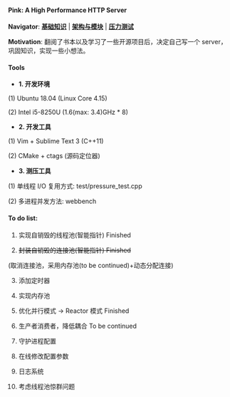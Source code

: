 #### Pink: A High Performance HTTP Server

**Navigator**: **[基础知识](https://github.com/Natureal/Pink_server/blob/master/knowledge/README.md)** | **[架构与模块](https://github.com/Natureal/Pink_server/blob/master/knowledge/architecture.md)** | **[压力测试](https://github.com/Natureal/Pink_server/blob/master/knowledge/evaluation.md)**


**Motivation**: 翻阅了书本以及学习了一些开源项目后，决定自己写一个 server，巩固知识，实现一些小想法。

#### Tools

- **1. 开发环境**

(1) Ubuntu 18.04 (Linux Core 4.15)

(2) Intel i5-8250U (1.6(max: 3.4)GHz * 8)

- **2. 开发工具**

(1) Vim + Sublime Text 3 (C++11)

(2) CMake + ctags (源码定位器)


- **3. 测压工具**

(1) 单线程 I/O 复用方式: test/pressure_test.cpp

(2) 多进程并发方法: webbench



#### To do list:

1. 实现自销毁的线程池(智能指针) Finished

2. ~~封装自销毁的连接池(智能指针) Finished~~

  (取消连接池，采用内存池(to be continued)+动态分配连接)

3. 添加定时器

4. 实现内存池

5. 优化并行模式 -> Reactor 模式 Finished

6. 生产者消费者，降低耦合 To be continued

7. 守护进程配置

8. 在线修改配置参数

9. 日志系统

10. 考虑线程池惊群问题
